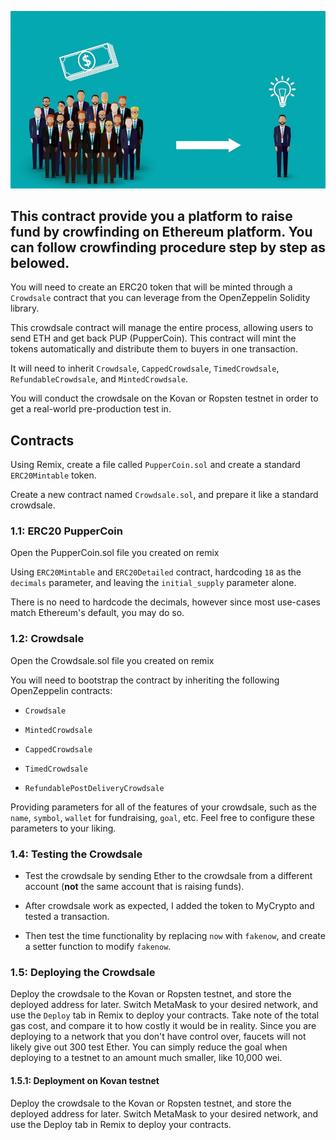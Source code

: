 
![Crowdfund](./image/Crowdfund.jpg)

## This contract provide you a platform to raise fund by crowfinding on Ethereum platform. You can follow crowfinding procedure step by step as belowed. 

You will need to create an ERC20 token that will be minted through a `Crowdsale` contract that you can leverage from the OpenZeppelin Solidity library.

This crowdsale contract will manage the entire process, allowing users to send ETH and get back PUP (PupperCoin).
This contract will mint the tokens automatically and distribute them to buyers in one transaction.

It will need to inherit `Crowdsale`, `CappedCrowdsale`, `TimedCrowdsale`, `RefundableCrowdsale`, and `MintedCrowdsale`.

You will conduct the crowdsale on the Kovan or Ropsten testnet in order to get a real-world pre-production test in.

## Contracts

Using Remix, create a file called `PupperCoin.sol` and create a standard `ERC20Mintable` token.

Create a new contract named `Crowdsale.sol`, and prepare it like a standard crowdsale.


### 1.1: ERC20 PupperCoin

Open the PupperCoin.sol file you created on remix

Using `ERC20Mintable` and `ERC20Detailed` contract, hardcoding `18` as the `decimals` parameter, and leaving the `initial_supply` parameter alone.

There is no need to hardcode the decimals, however since most use-cases match Ethereum's default, you may do so.

### 1.2: Crowdsale
Open the Crowdsale.sol file you created on remix

You will need to bootstrap the contract by inheriting the following OpenZeppelin contracts:

* `Crowdsale`

* `MintedCrowdsale`

* `CappedCrowdsale`

* `TimedCrowdsale`

* `RefundablePostDeliveryCrowdsale`

Providing parameters for all of the features of your crowdsale, such as the `name`, `symbol`, `wallet` for fundraising, `goal`, etc. Feel free to configure these parameters to your liking.


### 1.4:  Testing the Crowdsale

- Test the crowdsale by sending Ether to the crowdsale from a different account (**not** the same account that is raising funds).
  
- After crowdsale work as expected, I added the token to MyCrypto and tested a transaction.
  
- Then test the time functionality by replacing `now` with `fakenow`, and create a setter function to modify `fakenow`. 


### 1.5: Deploying the Crowdsale

Deploy the crowdsale to the Kovan or Ropsten testnet, and store the deployed address for later. Switch MetaMask to your desired network, and use the `Deploy` tab in Remix to deploy your contracts. Take note of the total gas cost, and compare it to how costly it would be in reality. Since you are deploying to a network that you don't have control over, faucets will not likely give out 300 test Ether. You can simply reduce the goal when deploying to a testnet to an amount much smaller, like 10,000 wei.

#### 1.5.1: Deployment on Kovan testnet

Deploy the crowdsale to the Kovan or Ropsten testnet, and store the deployed address for later. Switch MetaMask to your desired network, and use the Deploy tab in Remix to deploy your contracts.


